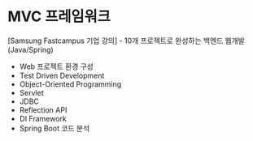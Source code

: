 # MVC 프레임워크

[Samsung Fastcampus 기업 강의] - 10개 프로젝트로 완성하는 백엔드 웹개발(Java/Spring)

- Web 프로젝트 환경 구성
- Test Driven Development
- Object-Oriented Programming
- Servlet
- JDBC
- Reflection API
- DI Framework
- Spring Boot 코드 분석